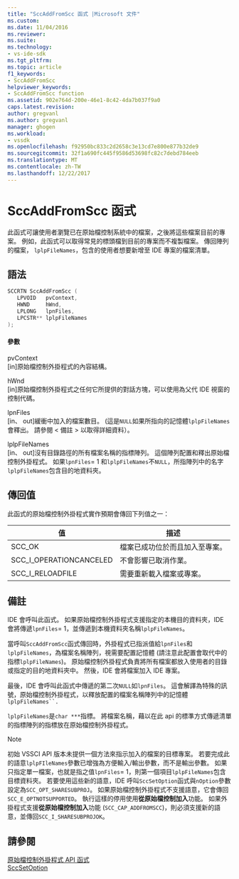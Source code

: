 ```yaml
---
title: "SccAddFromScc 函式 |Microsoft 文件"
ms.custom: 
ms.date: 11/04/2016
ms.reviewer: 
ms.suite: 
ms.technology:
- vs-ide-sdk
ms.tgt_pltfrm: 
ms.topic: article
f1_keywords:
- SccAddFromScc
helpviewer_keywords:
- SccAddFromScc function
ms.assetid: 902e764d-200e-46e1-8c42-4da7b037f9a0
caps.latest.revision: 
author: gregvanl
ms.author: gregvanl
manager: ghogen
ms.workload:
- vssdk
ms.openlocfilehash: f92950bc833c2d2658c3e13cd7e800e877b32de9
ms.sourcegitcommit: 32f1a690fc445f9586d53698fc82c7debd784eeb
ms.translationtype: MT
ms.contentlocale: zh-TW
ms.lasthandoff: 12/22/2017
---
```

# <a name="sccaddfromscc-function"></a>SccAddFromScc 函式
此函式可讓使用者瀏覽已在原始檔控制系統中的檔案，之後將這些檔案目前的專案。 例如，此函式可以取得常見的標頭檔到目前的專案而不複製檔案。 傳回陣列的檔案， `lplpFileNames`，包含的使用者想要新增至 IDE 專案的檔案清單。  
  
## <a name="syntax"></a>語法  
  
```cpp  
SCCRTN SccAddFromScc (  
   LPVOID   pvContext,  
   HWND     hWnd,  
   LPLONG   lpnFiles,  
   LPCSTR** lplpFileNames  
);  
```  
  
#### <a name="parameters"></a>參數  
 pvContext  
 [in]原始檔控制外掛程式的內容結構。  
  
 hWnd  
 [in]原始檔控制外掛程式之任何它所提供的對話方塊，可以使用為父代 IDE 視窗的控制代碼。  
  
 lpnFiles  
 [in、 out]緩衝中加入的檔案數目。 (這是`NULL`如果所指向的記憶體`lplpFileNames`會釋出。 請參閱 < 備註 > 以取得詳細資料）。  
  
 lplpFileNames  
 [in、 out]沒有目錄路徑的所有檔案名稱的指標陣列。 這個陣列配置和釋出原始檔控制外掛程式。 如果`lpnFiles`= 1 和`lplpFileNames`不`NULL`，所指陣列中的名字`lplpFileNames`包含目的地資料夾。  
  
## <a name="return-value"></a>傳回值  
 此函式的原始檔控制外掛程式實作預期會傳回下列值之一：  
  
|值|描述|  
|-----------|-----------------|  
|SCC_OK|檔案已成功位於而且加入至專案。|  
|SCC_I_OPERATIONCANCELED|不會影響已取消作業。|  
|SCC_I_RELOADFILE|需要重新載入檔案或專案。|  
  
## <a name="remarks"></a>備註  
 IDE 會呼叫此函式。 如果原始檔控制外掛程式支援指定的本機目的資料夾，IDE 會將傳遞`lpnFiles`= 1，並傳遞到本機資料夾名稱`lplpFileNames`。  
  
 當呼叫`SccAddFromScc`函式傳回時，外掛程式已指派值給`lpnFiles`和`lplpFileNames`，為檔案名稱陣列，視需要配置記憶體 (請注意此配置會取代中的指標`lplpFileNames`)。 原始檔控制外掛程式負責將所有檔案都放入使用者的目錄或指定的目的地資料夾中。 然後，IDE 會將檔案加入 IDE 專案。  
  
 最後，IDE 會呼叫此函式中傳遞的第二次`NULL`如`lpnFiles`。 這會解譯為特殊的訊號，原始檔控制外掛程式，以釋放配置的檔案名稱陣列中的記憶體`lplpFileNames``.`  
  
 `lplpFileNames`是`char ***`指標。 將檔案名稱，藉以在此 api 的標準方式傳遞清單的指標陣列的指標放在原始檔控制外掛程式。  
  
> [!NOTE]
>  初始 VSSCI API 版本未提供一個方法來指示加入的檔案的目標專案。 若要完成此的語意`lplpFIleNames`參數已增強為方便輸入/輸出參數，而不是輸出參數。 如果只指定單一檔案，也就是指之值`lpnFiles`= 1，則第一個項目`lplpFileNames`包含目標資料夾。 若要使用這些新的語意，IDE 呼叫`SccSetOption`函式與`nOption`參數設定為`SCC_OPT_SHARESUBPROJ`。 如果原始檔控制外掛程式不支援語意，它會傳回`SCC_E_OPTNOTSUPPORTED`。 執行這樣的停用使用**從原始檔控制加入**功能。 如果外掛程式支援**從原始檔控制加入**功能 (`SCC_CAP_ADDFROMSCC`)，則必須支援新的語意，並傳回`SCC_I_SHARESUBPROJOK`。  
  
## <a name="see-also"></a>請參閱  
 [原始檔控制外掛程式 API 函式](../extensibility/source-control-plug-in-api-functions.md)   
 [SccSetOption](../extensibility/sccsetoption-function.md)